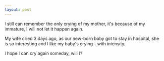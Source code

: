 ```yaml
---
layout: post
---
```

I still can remember the only crying of my mother, it's because of my immature, I will not let it happen again.

My wife cried 3 days ago, as our new-born baby got to stay in hospital, she is so interesting and I like my baby's crying - with intensity.

I hope I can cry again someday, will I?
